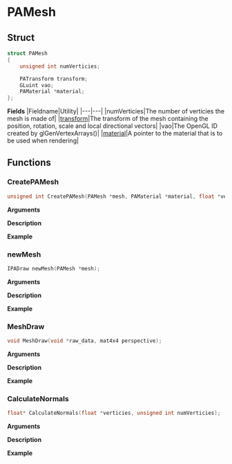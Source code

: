 # PAMesh

## Struct
```C
struct PAMesh
{
	unsigned int numVerticies;

	PATransform transform;
	GLuint vao;
	PAMaterial *material;
};
```

__Fields__
|Fieldname|Utility|
|---|---|
|numVerticies|The number of verticies the mesh is made of|
|<a href="PATransform.md">transform</a>|The transform of the mesh containing the position, rotation, scale and local directional vectors|
|vao|The OpenGL ID created by glGenVertexArrays()|
|<a href="PAMaterial.md">material</a>|A pointer to the material that is to be used when rendering|

## Functions

### CreatePAMesh

```C
unsigned int CreatePAMesh(PAMesh *mesh, PAMaterial *material, float *verticies, unsigned int numVerticies);
```

__Arguments__

__Description__

__Example__

### newMesh

```C
IPADraw newMesh(PAMesh *mesh);
```

__Arguments__

__Description__

__Example__

### MeshDraw

```C
void MeshDraw(void *raw_data, mat4x4 perspective);
```

__Arguments__

__Description__

__Example__

### CalculateNormals

```C
float* CalculateNormals(float *verticies, unsigned int numVerticies);
```

__Arguments__

__Description__

__Example__

